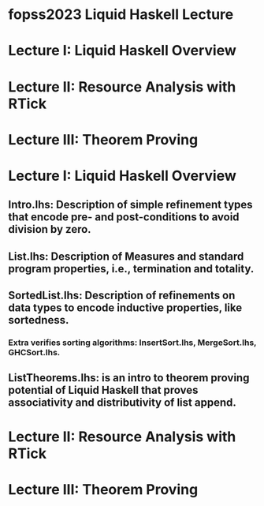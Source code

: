 # fopss2023 Liquid Haskell Lecture 

# Lecture I: Liquid Haskell Overview  
# Lecture II: Resource Analysis with RTick 
# Lecture III: Theorem Proving 


# Lecture I: Liquid Haskell Overview  
## Intro.lhs: Description of simple refinement types that encode pre- and post-conditions to avoid division by zero.  
## List.lhs: Description of Measures and standard program properties, i.e., termination and totality.   
## SortedList.lhs: Description of refinements on data types to encode inductive properties, like sortedness. 
### Extra verifies sorting algorithms: InsertSort.lhs, MergeSort.lhs, GHCSort.lhs.  
## ListTheorems.lhs: is an intro to theorem proving potential of Liquid Haskell that proves associativity and distributivity of list append. 

# Lecture II: Resource Analysis with RTick 

# Lecture III: Theorem Proving 

